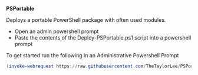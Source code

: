 **PSPortable**

Deploys a portable PowerShell package with often used modules.

* Open an admin powershell prompt
* Paste the contents of the Deploy-PSPortable.ps1 script into a powershell prompt

To get started run the following in an Administrative Powershell Prompt

```Powershell
(invoke-webrequest https://raw.githubusercontent.com/TheTaylorLee/PSPortable/master/Deploy-PSPortable.ps1).content | Invoke-Expression
```